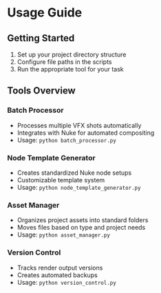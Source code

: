 # Usage Guide

## Getting Started
1. Set up your project directory structure
2. Configure file paths in the scripts
3. Run the appropriate tool for your task

## Tools Overview

### Batch Processor
- Processes multiple VFX shots automatically
- Integrates with Nuke for automated compositing
- Usage: `python batch_processor.py`

### Node Template Generator
- Creates standardized Nuke node setups
- Customizable template system
- Usage: `python node_template_generator.py`

### Asset Manager
- Organizes project assets into standard folders
- Moves files based on type and project needs
- Usage: `python asset_manager.py`

### Version Control
- Tracks render output versions
- Creates automated backups
- Usage: `python version_control.py`
